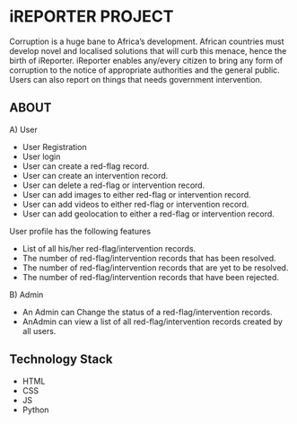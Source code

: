 # iREPORTER PROJECT #

Corruption is a huge bane to Africa’s development. African countries must develop novel and localised solutions that will curb this menace, hence the birth of iReporter. iReporter enables any/every citizen to bring any form of corruption to the notice of appropriate authorities and the general public. Users can also report on things that needs government intervention.

## ABOUT ##
A) User

- User Registration
- User login
- User can create a red-flag record.
- User can create an intervention record.
- User can delete a red-flag or intervention record.
- User can add images to either red-flag or intervention record.
- User can add videos to either red-flag or intervention record.
- User can add geolocation to either a red-flag or intervention record.

User profile has the following features
- List of all his/her red-flag/intervention records.
- The number of red-flag/intervention records that has been resolved.
- The number of red-flag/intervention records that are yet to be resolved.
- The number of red-flag/intervention records that have been rejected.

B) Admin

- An Admin can Change the status of a red-flag/intervention records.
- AnAdmin can view a list of all red-flag/intervention records created by all users.

## Technology Stack ##
- HTML
- CSS
- JS
- Python
